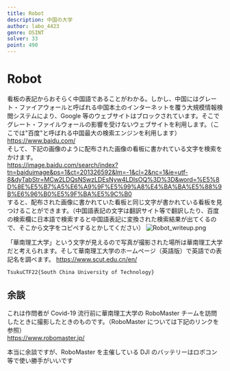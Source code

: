 ```yaml
---
title: Robot
description: 中国の大学
author: labo_4423
genre: OSINT
solver: 33
point: 490
---
```


# Robot

看板の表記からおそらく中国語であることがわかる。しかし、中国にはグレート・ファイアウォールと呼ばれる中国本土のインターネットを覆う大規模情報検閲システムにより、Google 等のウェブサイトはブロックされています。そこでグレート・ファイルウォールの影響を受けないウェブサイトを利用します。（ここでは"百度"と呼ばれる中国最大の検索エンジンを利用します）
https://www.baidu.com/  
そして、下記の画像のように配布された画像の看板に書かれている文字を検索をかけます。  
https://image.baidu.com/search/index?tn=baiduimage&ps=1&ct=201326592&lm=-1&cl=2&nc=1&ie=utf-8&dyTabStr=MCw2LDQsNSwzLDEsNyw4LDIsOQ%3D%3D&word=%E5%8D%8E%E5%B7%A5%E6%A9%9F%E5%99%A8%E4%BA%BA%E5%88%9B%E6%96%B0%E5%9F%BA%E5%9C%B0  
すると、配布された画像に書かれていた看板と同じ文字が書かれている看板を見つけることができます。（中国語表記の文字は翻訳サイト等で翻訳したり、百度の検索欄に日本語で検索すると中国語表記に変換された検索結果が出てくるので、そこから文字をコピペするとかしてください）
![Robot_writeup.png](./Robot_writeup.png)

「華南理工大学」という文字が見えるので写真が撮影された場所は華南理工大学だと考えられます。そして華南理工大学のホームページ（英語版）で英語での表記名を調べます。
https://www.scut.edu.cn/en/

```txt
TsukuCTF22{South China University of Technology}
```

## 余談

これは作問者が Covid-19 流行前に華南理工大学の RoboMaster チームを訪問したときに撮影したときのものです。（RoboMaster については下記のリンクを参照）  
https://www.robomaster.jp/

本当に余談ですが、RoboMaster を主催している DJI のバッテリーはロボコン等で使い勝手がいいです
